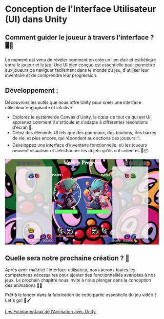# Conception de l'Interface Utilisateur (UI) dans Unity
## Comment guider le joueur à travers l'interface ? 🖥️👀
Le moment est venu de révéler comment on crée un lien clair et esthétique entre le joueur et le jeu. Une UI bien conçue est essentielle pour permettre aux joueurs de naviguer facilement dans le monde du jeu, d'utiliser leur inventaire et de comprendre leur progression.

## Développement :
Découvrons les outils que nous offre Unity pour créer une interface utilisateur engageante et intuitive :
- Explorez le système de Canvas d'Unity, le cœur de tout ce qui est UI, apprenez comment il s'articule et s'adapte à différentes résolutions d'écran 🎨.
- Créez des éléments UI tels que des panneaux, des boutons, des barres de vie, et plus encore, qui répondent aux actions des joueurs 🖱️.
- Développez une interface d'inventaire fonctionnelle, où les joueurs peuvent visualiser et sélectionner les objets qu'ils ont collectés 🎒📦.

![UI Exemple](Images/UI.png)

## Quelle sera notre prochaine création ? 🚀
Après avoir maîtrisé l'interface utilisateur, nous aurons toutes les compétences nécessaires pour ajouter des fonctionnalités avancées à nos jeux. Le prochain chapitre nous invite à nous plonger dans la conception des animations 🎼✨

Prêt à te lancer dans la fabrication de cette partie essentielle du jeu vidéo ? Let's go! 🚀🖌️

[Les Fondamentaux de l'Animation avec Unity](https://github.com/g404-code-gaming/Cour-Intro-Unity/blob/main/Cour/5.Les%20Fondamentaux%20de%20l'Animation%20avec%20Unity.md)
